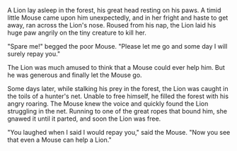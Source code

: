 A Lion lay asleep in the forest, his great head resting on his
paws. A timid little Mouse came upon him unexpectedly, and in her
fright and haste to get away, ran across the Lion's nose. Roused
from his nap, the Lion laid his huge paw angrily on the tiny
creature to kill her.

"Spare me!" begged the poor Mouse. "Please let me go and some day
I will surely repay you."

The Lion was much amused to think that a Mouse could ever help
him. But he was generous and finally let the Mouse go.

Some days later, while stalking his prey in the forest, the Lion
was caught in the toils of a hunter's net. Unable to free
himself, he filled the forest with his angry roaring. The Mouse
knew the voice and quickly found the Lion struggling in the net.
Running to one of the great ropes that bound him, she gnawed it
until it parted, and soon the Lion was free.

"You laughed when I said I would repay you," said the Mouse. "Now
you see that even a Mouse can help a Lion."
